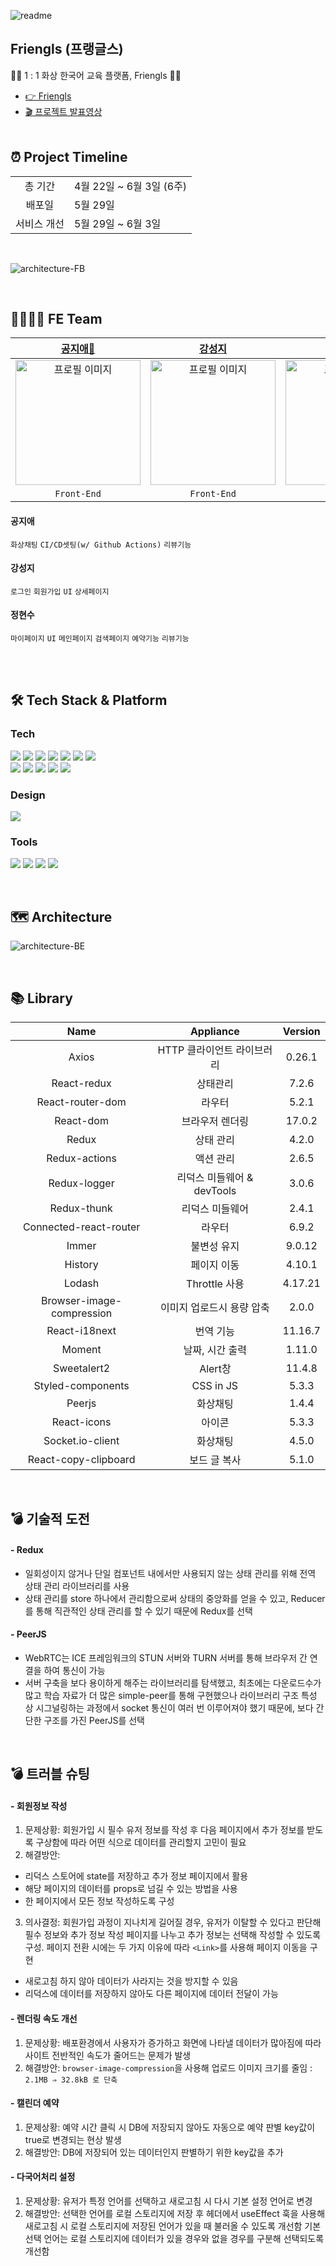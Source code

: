 ![readme](https://friengles.s3.ap-northeast-2.amazonaws.com/1654227512001)

## Friengls (프랭글스)

👩‍🏫 1 : 1 화상 한국어 교육 플랫폼, Friengls 🙋‍♂️

- <a href="https://friengls.com/"> 👉 Friengls </a></br>
- <a href="https://youtu.be/u_SaGn2HHXw"> 🎬 프로젝트 발표영상 </a></br>
  </br>

## ⏰ Project Timeline

|             |                          |
| :---------: | ------------------------ |
|   총 기간   | 4월 22일 ~ 6월 3일 (6주) |
|   배포일    | 5월 29일                 |
| 서비스 개선 | 5월 29일 ~ 6월 3일       |

 <br />

![architecture-FB](https://i.pinimg.com/564x/0c/82/f7/0c82f780db843c25b3f900f1f87d3070.jpg)

<br/>

## 👨‍💻👩‍💻 FE Team

|                                        [공지애🔰](https://github.com/jiaegong)                                         |                                                     [강성지](https://github.com/Co-Ji)                                                      |                                         [정현수](https://github.com/crown0205)                                          |
| :--------------------------------------------------------------------------------------------------------------------: | :-----------------------------------------------------------------------------------------------------------------------------------------: | :---------------------------------------------------------------------------------------------------------------------: |
| <img src="https://i.pinimg.com/564x/68/b2/dc/68b2dc8dc37e02aad6a03b550347f2c0.jpg" alt="프로필 이미지" width="200px"/> | <img src="https://imagedelivery.net/v7-TZByhOiJbNM9RaUdzSA/df1fa9e2-6f31-47da-9924-02e02a9b4000/public" alt="프로필 이미지" width="200px"/> | <img src="https://i.pinimg.com/564x/5f/7e/79/5f7e795f36cfa2f66322018c46eebfb8.jpg" alt="프로필 이미지" width="200px" /> |
|                                                      `Front-End`                                                       |                                                                 `Front-End`                                                                 |                                                       `Front-End`                                                       |

#### 공지애

`화상채팅` `CI/CD셋팅(w/ Github Actions)` `리뷰기능`

#### 강성지

`로그인` `회원가입` `UI` `상세페이지`

#### 정현수

`마이페이지` `UI` `메인페이지` `검색페이지` `예약기능` `리뷰기능`

<br/>
<br/>

## 🛠 Tech Stack & Platform

### **Tech**

<p>
<img src="https://img.shields.io/badge/javascript-F7DF1E?style=for-the-badge&logo=javascript&logoColor=black">
<img src="https://img.shields.io/badge/html5-E34F26?style=for-the-badge&logo=html5&logoColor=white">
<img src="https://img.shields.io/badge/css-1572B6?style=for-the-badge&logo=css3&logoColor=white">
<img src="https://img.shields.io/badge/react-61DAFB?style=for-the-badge&logo=react&logoColor=black">
<img src="https://img.shields.io/badge/redux-764ABC?style=for-the-badge&logo=react&logoColor=black">
<img src="https://img.shields.io/badge/axios-007CE2?style=for-the-badge&logo=axios&logoColor=white">
<img src="https://img.shields.io/badge/reactrouterdom-CA4245?style=for-the-badge&logo=reactrouterdom&logoColor=white">
</br>
<img src="https://img.shields.io/badge/Socket.io-010101?style=for-the-badge&logo=Socket.io&logoColor=white">
<img src="https://img.shields.io/badge/WebRTC-333333?style=for-the-badge&logo=WebRTC&logoColor=white">
<img src="https://img.shields.io/badge/styledcomponents-DB7093?style=for-the-badge&logo=styledcomponents&logoColor=white">
<img src="https://img.shields.io/badge/amazons3-569A31?style=for-the-badge&logo=amazons3&logoColor=white"> 
<img src="https://img.shields.io/badge/GitHub Actions-2088FF?style=for-the-badge&logo=GitHub Actions&logoColor=white">
<br>
</p>

### **Design**

<p>
<img src="https://img.shields.io/badge/Figma-F24E1E?style=for-the-badge&logo=Figma&logoColor=white"/>
</p>

### **Tools**

<p>
<img src="https://img.shields.io/badge/VSCode-007ACC?style=for-the-badge&logo=Visual Studio Code&logoColor=white"/>
<img src="https://img.shields.io/badge/Slack-4A154B?style=for-the-badge&logo=Slack&logoColor=white"/>
<img src="https://img.shields.io/badge/Git-F05032?style=for-the-badge&logo=Git&logoColor=white"/>
<img src="https://img.shields.io/badge/Github-181717?style=for-the-badge&logo=github&logoColor=white">

<br>
</p>

</br>

## 🗺 Architecture

![architecture-BE](https://friengles.s3.ap-northeast-2.amazonaws.com/1654228419513)

</br>

## 📚 Library

|           Name            |         Appliance          | Version |
| :-----------------------: | :------------------------: | :-----: |
|           Axios           | HTTP 클라이언트 라이브러리 | 0.26.1  |
|        React-redux        |          상태관리          |  7.2.6  |
|     React-router-dom      |           라우터           |  5.2.1  |
|         React-dom         |      브라우저 렌더링       | 17.0.2  |
|           Redux           |         상태 관리          |  4.2.0  |
|       Redux-actions       |         액션 관리          |  2.6.5  |
|       Redux-logger        | 리덕스 미들웨어 & devTools |  3.0.6  |
|        Redux-thunk        |      리덕스 미들웨어       |  2.4.1  |
|  Connected-react-router   |           라우터           |  6.9.2  |
|           Immer           |        불변성 유지         | 9.0.12  |
|          History          |        페이지 이동         | 4.10.1  |
|          Lodash           |       Throttle 사용        | 4.17.21 |
| Browser-image-compression | 이미지 업로드시 용량 압축  |  2.0.0  |
|       React-i18next       |         번역 기능          | 11.16.7 |
|          Moment           |      날짜, 시간 출력       | 1.11.0  |
|        Sweetalert2        |          Alert창           | 11.4.8  |
|     Styled-components     |         CSS in JS          |  5.3.3  |
|          Peerjs           |          화상채팅          |  1.4.4  |
|        React-icons        |           아이콘           |  5.3.3  |
|     Socket.io-client      |          화상채팅          |  4.5.0  |
|   React-copy-clipboard    |        보드 글 복사        |  5.1.0  |

<br/>

## 💣 기술적 도전

#### - Redux

- 일회성이지 않거나 단일 컴포넌트 내에서만 사용되지 않는 상태 관리를 위해 전역 상태 관리 라이브러리를 사용
- 상태 관리를 store 하나에서 관리함으로써 상태의 중앙화를 얻을 수 있고, Reducer를 통해 직관적인 상태 관리를 할 수 있기 때문에 Redux를 선택

#### - PeerJS

- WebRTC는 ICE 프레임워크의 STUN 서버와 TURN 서버를 통해 브라우저 간 연결을 하여 통신이 가능
- 서버 구축을 보다 용이하게 해주는 라이브러리를 탐색했고, 최초에는 다운로드수가 많고 학습 자료가 더 많은 simple-peer를 통해 구현했으나 라이브러리 구조 특성 상 시그널링하는 과정에서 socket 통신이 여러 번 이루어져야 했기 때문에, 보다 간단한 구조를 가진 PeerJS를 선택

<br/>

## 💣 트러블 슈팅

#### - 회원정보 작성

1. 문제상황: 회원가입 시 필수 유저 정보를 작성 후 다음 페이지에서 추가 정보를 받도록 구상함에 따라 어떤 식으로 데이터를 관리할지 고민이 필요
2. 해결방안:

- 리덕스 스토어에 state를 저장하고 추가 정보 페이지에서 활용
- 해당 페이지의 데이터를 props로 넘길 수 있는 방법을 사용
- 한 페이지에서 모든 정보 작성하도록 구성

3. 의사결정:
   회원가입 과정이 지나치게 길어질 경우, 유저가 이탈할 수 있다고 판단해 필수 정보와 추가 정보 작성 페이지를 나누고 추가 정보는 선택해 작성할 수 있도록 구성. 페이지 전환 시에는 두 가지 이유에 따라 `<Link>`를 사용해 페이지 이동을 구현

- 새로고침 하지 않아 데이터가 사라지는 것을 방지할 수 있음
- 리덕스에 데이터를 저장하지 않아도 다른 페이지에 데이터 전달이 가능

#### - 렌더링 속도 개선

1. 문제상황: 배포환경에서 사용자가 증가하고 화면에 나타낼 데이터가 많아짐에 따라 사이트 전반적인 속도가 줄어드는 문제가 발생
2. 해결방안: `browser-image-compression`을 사용해 업로드 이미지 크기를 줄임 : `2.1MB ⇒ 32.8kB 로 단축`

#### - 캘린더 예약

1. 문제상황: 예약 시간 클릭 시 DB에 저장되지 않아도 자동으로 예약 판별 key값이 true로 변경되는 현상 발생
2. 해결방안: DB에 저장되어 있는 데이터인지 판별하기 위한 key값을 추가

#### - 다국어처리 설정

1. 문제상황: 유저가 특정 언어를 선택하고 새로고침 시 다시 기본 설정 언어로 변경
2. 해결방안: 선택한 언어를 로컬 스토리지에 저장 후 헤더에서 useEffect 훅을 사용해 새로고침 시 로컬 스토리지에 저장된 언어가 있을 때 불러올 수 있도록 개선함
   기본 선택 언어는 로컬 스토리지에 데이터가 있을 경우와 없을 경우를 구분해 선택되도록 개선함
